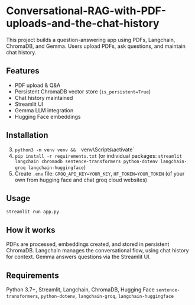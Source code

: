 # Conversational-RAG-with-PDF-uploads-and-the-chat-history

This project builds a question-answering app using PDFs, Langchain, ChromaDB, and Gemma. Users upload PDFs, ask questions, and maintain chat history.

## Features

*   PDF upload & Q&A
*   Persistent ChromaDB vector store (`is_persistent=True`)
*   Chat history maintained
*   Streamlit UI
*   Gemma LLM integration
*   Hugging Face embeddings

## Installation

3.  `python3 -m venv venv &&  `venv\Scripts\activate` 
4.  `pip install -r requirements.txt` (or individual packages: `streamlit langchain chromadb sentence-transformers python-dotenv langchain-groq langchain-huggingface`)
5.  Create `.env` file: `GROQ_API_KEY=YOUR_KEY`, `HF_TOKEN=YOUR_TOKEN` (of your own from hugging face and chat groq cloud websites)

## Usage

`streamlit run app.py`

## How it works

PDFs are processed, embeddings created, and stored in persistent ChromaDB. Langchain manages the conversational flow, using chat history for context. Gemma answers questions via the Streamlit UI.

## Requirements

Python 3.7+, Streamlit, Langchain, ChromaDB, Hugging Face `sentence-transformers`, `python-dotenv`, `langchain-groq`, `langchain-huggingface`
